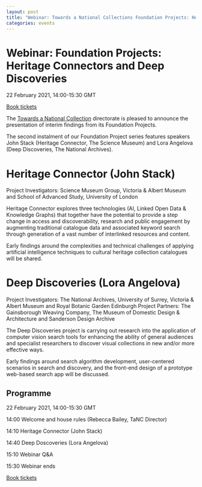 ```yaml
---
layout: post
title: "Webinar: Towards a National Collections Foundation Projects: Heritage Connectors and Deep Discoveries"
categories: events
---
```


# Webinar: Foundation Projects: Heritage Connectors and Deep Discoveries

22 February 2021, 14:00-15:30 GMT

[Book tickets](https://www.eventbrite.co.uk/e/foundation-projects-heritage-connectors-deep-discoveries-tickets-138584262259) 

The [Towards a National Collection](https://www.nationalcollection.org.uk) directorate is pleased to announce the presentation of interim findings from its Foundation Projects.

The second instalment of our Foundation Project series features speakers John Stack (Heritage Connector, The Science Museum) and Lora Angelova (Deep Discoveries, The National Archives).

# Heritage Connector (John Stack)

Project Investigators: Science Museum Group, Victoria & Albert Museum and School of Advanced Study, University of London

Heritage Connector explores three technologies (AI, Linked Open Data & Knowledge Graphs) that together have the potential to provide a step change in access and discoverability, research and public engagement by augmenting traditional catalogue data and associated keyword search through generation of a vast number of interlinked resources and content.

Early findings around the complexities and technical challenges of applying artificial intelligence techniques to cultural heritage collection catalogues will be shared.

# Deep Discoveries (Lora Angelova)

Project Investigators: The National Archives, University of Surrey, Victoria & Albert Museum and Royal Botanic Garden Edinburgh
Project Partners: The Gainsborough Weaving Company, The Museum of Domestic Design & Architecture and Sanderson Design Archive

The Deep Discoveries project is carrying out research into the application of computer vision search tools for enhancing the ability of general audiences and specialist researchers to discover visual collections in new and/or more effective ways.

Early findings around search algorithm development, user-centered scenarios in search and discovery, and the front-end design of a prototype web-based search app will be discussed.

## Programme 

22 February 2021, 14:00-15:30 GMT

14:00 Welcome and house rules (Rebecca Bailey, TaNC Director)

14:10 Heritage Connector (John Stack)

14:40 Deep Doscoveries (Lora Angelova)

15:10 Webinar Q&A

15:30 Webinar ends

[Book tickets](https://www.eventbrite.co.uk/e/foundation-projects-heritage-connectors-deep-discoveries-tickets-138584262259) 
